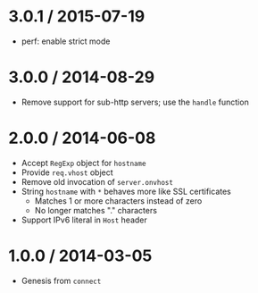3.0.1 / 2015-07-19
==================

  * perf: enable strict mode

3.0.0 / 2014-08-29
==================

  * Remove support for sub-http servers; use the `handle` function

2.0.0 / 2014-06-08
==================

  * Accept `RegExp` object for `hostname`
  * Provide `req.vhost` object
  * Remove old invocation of `server.onvhost`
  * String `hostname` with `*` behaves more like SSL certificates
    - Matches 1 or more characters instead of zero
    - No longer matches "." characters
  * Support IPv6 literal in `Host` header

1.0.0 / 2014-03-05
==================

  * Genesis from `connect`
